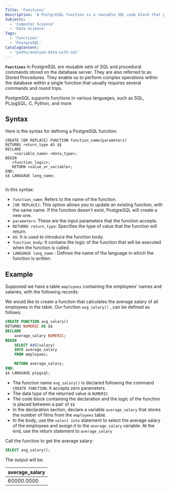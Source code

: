 ```yaml
---
Title: 'Functions'
Description: 'A PostgreSQL function is a reusable SQL code block that performs operations and returns results.'
Subjects:
  - 'Computer Science'
  - 'Data Science'
Tags:
  - 'Functions'
  - 'PostgreSQL'
CatalogContent:
  - 'paths/analyze-data-with-sql'
---
```


**`Functions`** in PostgreSQL are reusable sets of SQL and procedural commands stored on the database server. They are also referred to as Stored Procedures. They enable us to perform complex operations within the database within a single function that usually requires several commands and round trips.

PostgreSQL supports functions in various languages, such as SQL, PL/pgSQL, C, Python, and more.

## Syntax

Here is the syntax for defining a PostgreSQL function:

```pseudo
CREATE [OR REPLACE] FUNCTION function_name(parameters) 
RETURNS return_type AS $$
DECLARE
    <variable_name> <data_type>;
BEGIN
   <function_logic>;
   RETURN <value_or_variable>;
END;
$$ LANGUAGE lang_name;


```

In this syntax:

- `function_name`: Refers to the name of the function.
- `[OR REPLACE]`: This option allows you to update an existing function, with the same name. If the function doesn't exist, PostgreSQL will create a new one.
- `parameters`: These are the input parameters that the function accepts. 
- `RETURNS return_type`: Specifies the type of value that the function will return.
- `AS`: It is used to introduce the function body. 
- `function_body`: It contains the logic of the function that will be executed when the function is called.
- `LANGUAGE lang_name` : Defines the name of the language in which the function is written.


## Example

Supposed we have a table `employees` containing the employees' names and salaries, with the following records:



We would like to create a function that calculates the average salary of all employees in the table. Our function `avg_salary()` , can be defined as follows:

```sql
CREATE FUNCTION avg_salary() 
RETURNS NUMERIC AS $$
DECLARE
    average_salary NUMERIC;
BEGIN
    SELECT AVG(salary)
    INTO average_salary
    FROM employees;

    RETURN average_salary;
END;
$$ LANGUAGE plpgsql;
```


- The function name `avg_salary()` is declared following the command `CREATE FUNCTION`. It accepts zero parameters.
- The data type of the returned value is `NUMERIC`
- The code block containing the declaration and the logic of the function is placed between a pair of `$$`
- In the declaration section, declare a variable `average_salary` that stores the number of films from the `employees` table.
- In the body, use the `select into` statement to select the average salary of the employees and assign it to the `average_salary` variable. At the end, use the return statement to `average_salary`

Call the function to get the average salary:

```sql
SELECT avg_salary();
```

The output will be:

 average_salary | 
 ---------------- | 
60000.0000        | 
